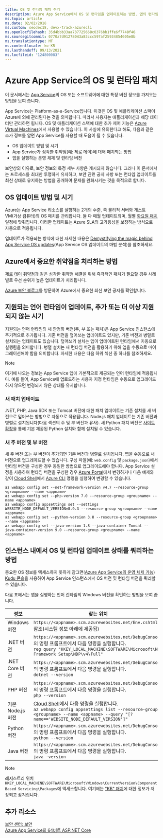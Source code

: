 ```yaml
---
title: OS 및 런타임 패치 주기
description: Azure App Service에서 OS 및 런타임을 업데이트하는 방법, 앱의 런타임 및 패치 수준, 업데이트 공지를 가져오는 방법을 알아봅니다.
ms.topic: article
ms.date: 02/02/2018
ms.custom: seodec18, devx-track-azurecli
ms.openlocfilehash: 35d4bbb33aa737725668c0376bb1ffe6f7748f46
ms.sourcegitcommit: 0770a7d91278043a83ccc597af25934854605e8b
ms.translationtype: MT
ms.contentlocale: ko-KR
ms.lasthandoff: 09/13/2021
ms.locfileid: "124800083"
---
```

# <a name="os-and-runtime-patching-in-azure-app-service"></a>Azure App Service의 OS 및 런타임 패치

이 문서에서는 [App Service](overview.md)의 OS 또는 소프트웨어에 대한 특정 버전 정보를 가져오는 방법을 보여 줍니다. 

App Service는 Platform-as-a-Service입니다. 이것은 OS 및 애플리케이션 스택이 Azure에 의해 관리된다는 것을 의미합니다. 따라서 사용자는 애플리케이션과 해당 데이터만 관리하면 됩니다. OS 및 애플리케이션 스택에 대한 추가 제어 기능은 [Azure Virtual Machines](../virtual-machines/index.yml)에서 사용할 수 있습니다. 이 사실에 유의한다고 해도, 다음과 같은 추가 정보를 알면 App Service를 사용할 때 도움이 될 수 있습니다.

-   OS 업데이트 방법 및 시기
-   App Service가 심각한 취약점(예: 제로 데이)에 대해 패치되는 방법
-   앱을 실행하는 운영 체제 및 런타임 버전

보안상의 이유로, 보안 정보의 특정 세부 사항은 게시되지 않습니다. 그러나 이 문서에서는 프로세스를 최대한 투명하게 유지하고, 보안 관련 공지 사항 또는 런타임 업데이트를 최신 상태로 유지하는 방법을 공개하여 문제를 완화시키는 것을 목적으로 합니다.

## <a name="how-and-when-are-os-updates-applied"></a>OS 업데이트 방법 및 시기

Azure는 App Service 리소스를 실행하는 2개의 수준, 즉 물리적 서버와 게스트 VM(가상 컴퓨터)의 OS 패치를 관리합니다. 둘 다 매월 업데이트되며, 월별 [화요일 패치](/security-updates/) 일정에 맞춰집니다. 이러한 업데이트는 Azure SLA의 고가용성을 보장하는 방식으로 자동으로 적용됩니다. 

업데이트가 적용되는 방식에 대한 자세한 내용은 [Demystifying the magic behind App Service OS updates](https://azure.github.io/AppService/2018/01/18/Demystifying-the-magic-behind-App-Service-OS-updates.html)(App Service OS 업데이트의 마법 분석)를 참조하세요.

## <a name="how-does-azure-deal-with-significant-vulnerabilities"></a>Azure에서 중요한 취약점을 처리하는 방법

[제로 데이 취약점](https://wikipedia.org/wiki/Zero-day_(computing))과 같은 심각한 취약점 해결을 위해 즉각적인 패치가 필요할 경우 사레별로 우선 순위가 높은 업데이트가 처리됩니다.

[Azure 보안 블로그](https://azure.microsoft.com/blog/topics/security/)를 방문하여 Azure에서 중요한 최신 보안 공지를 확인합니다. 

## <a name="when-are-supported-language-runtimes-updated-added-or-deprecated"></a>지원되는 언어 런타임이 업데이트, 추가 또는 더 이상 지원되지 않는 시기

지원되는 언어 런타임의 새 안정화 버전(주, 부 또는 패치)은 App Service 인스턴스에 주기적으로 추가됩니다. 기존 버전을 덮어쓰는 업데이트도 있지만, 기존 버전과 병렬로 설치되는 업데이트도 있습니다. 덮어쓰기 설치는 앱이 업데이트된 런타임에서 자동으로 실행됨을 의미합니다. 병렬 설치는 새 런타임 버전을 활용하기 위해 앱을 수동으로 마이그레이션해야 함을 의미합니다. 자세한 내용은 다음 하위 섹션 중 하나를 참조하세요.


> [!NOTE] 
> 여기에 나오는 정보는 App Service 앱에 기본적으로 제공되는 언어 런타임에 적용됩니다. 예를 들어, App Service에 업로드하는 사용자 지정 런타임은 수동으로 업그레이드하지 않으면 변경되지 않은 상태를 유지합니다.
>
>

### <a name="new-patch-updates"></a>새 패치 업데이트

.NET, PHP, Java SDK 또는 Tomcat 버전에 대한 패치 업데이트는 기존 설치를 새 버전으로 덮어쓰는 방법으로 자동으로 적용됩니다. Node.js 패치 업데이트는 기존 버전과 병렬로 설치됩니다(다음 섹션의 주 및 부 버전과 유사). 새 Python 패치 버전은 [사이트 확장](https://azure.microsoft.com/blog/azure-web-sites-extensions/)을 통해 기본 제공된 Python 설치와 함께 설치될 수 있습니다.

### <a name="new-major-and-minor-versions"></a>새 주 버전 및 부 버전

새 주 버전 또는 부 버전이 추가되면 기존 버전과 병렬로 설치됩니다. 앱을 수동으로 새 버전으로 업그레이드할 수 있습니다. 구성 파일(예: `web.config` 및 `package.json`)에서 런타임 버전을 구성한 경우 동일한 방법으로 업그레이드해야 합니다. App Service 설정을 사용하여 런타임 버전을 구성한 경우 [Azure Portal](https://portal.azure.com)에서 변경하거나 다음 예제와 같이 [Cloud Shell](../cloud-shell/overview.md)에서 [Azure CLI](/cli/azure/get-started-with-azure-cli) 명령을 실행하여 변경할 수 있습니다.

```azurecli-interactive
az webapp config set --net-framework-version v4.7 --resource-group <groupname> --name <appname>
az webapp config set --php-version 7.0 --resource-group <groupname> --name <appname>
az webapp config appsettings set --settings WEBSITE_NODE_DEFAULT_VERSION=8.9.3 --resource-group <groupname> --name <appname>
az webapp config set --python-version 3.8 --resource-group <groupname> --name <appname>
az webapp config set --java-version 1.8 --java-container Tomcat --java-container-version 9.0 --resource-group <groupname> --name <appname>
```

## <a name="how-can-i-query-os-and-runtime-update-status-on-my-instances"></a>인스턴스 내에서 OS 및 런타임 업데이트 상태를 쿼리하는 방법  

중요한 OS 정보를 액세스하지 못하게 잠그면([Azure App Service의 운영 체제 기능](operating-system-functionality.md)) [Kudu 콘솔](https://github.com/projectkudu/kudu/wiki/Kudu-console)을 사용하여 App Service 인스턴스에서 OS 버전 및 런타임 버전을 쿼리할 수 있습니다. 

다음 표에서는 앱을 실행하는 언어 런타임의 Windows 버전을 확인하는 방법을 보여 줍니다.

| 정보 | 찾는 위치 | 
|-|-|
| Windows 버전 | `https://<appname>.scm.azurewebsites.net/Env.cshtml` 참조(시스템 정보 아래에 제공됨) |
| .NET 버전 | `https://<appname>.scm.azurewebsites.net/DebugConsole`의 명령 프롬프트에서 다음 명령을 실행합니다. <br>`reg query "HKEY_LOCAL_MACHINE\SOFTWARE\Microsoft\NET Framework Setup\NDP\v4\Full"` |
| .NET Core 버전 | `https://<appname>.scm.azurewebsites.net/DebugConsole`의 명령 프롬프트에서 다음 명령을 실행합니다. <br> `dotnet --version` |
| PHP 버전 | `https://<appname>.scm.azurewebsites.net/DebugConsole`의 명령 프롬프트에서 다음 명령을 실행합니다. <br> `php --version` |
| 기본 Node.js 버전 | [Cloud Shell](../cloud-shell/overview.md)에서 다음 명령을 실행합니다. <br> `az webapp config appsettings list --resource-group <groupname> --name <appname> --query "[?name=='WEBSITE_NODE_DEFAULT_VERSION']"` |
| Python 버전 | `https://<appname>.scm.azurewebsites.net/DebugConsole`의 명령 프롬프트에서 다음 명령을 실행합니다. <br> `python --version` |  
| Java 버전 | `https://<appname>.scm.azurewebsites.net/DebugConsole`의 명령 프롬프트에서 다음 명령을 실행합니다. <br> `java -version` |  

> [!NOTE]  
> 레지스트리 위치 `HKEY_LOCAL_MACHINE\SOFTWARE\Microsoft\Windows\CurrentVersion\Component Based Servicing\Packages`에 액세스합니다. 여기에는 ["KB" 패치](/security-updates/SecurityBulletins/securitybulletins)에 대한 정보가 저장되고 잠겨집니다.
>
>

## <a name="more-resources"></a>추가 리소스

[보안 센터: 보안](https://www.microsoft.com/en-us/trustcenter/security)  
[Azure App Service의 64비트 ASP.NET Core](https://gist.github.com/glennc/e705cd85c9680d6a8f1bdb62099c7ac7)
